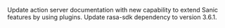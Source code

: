 Update action server documentation with new capability to extend Sanic features by using plugins.
Update rasa-sdk dependency to version 3.6.1.
